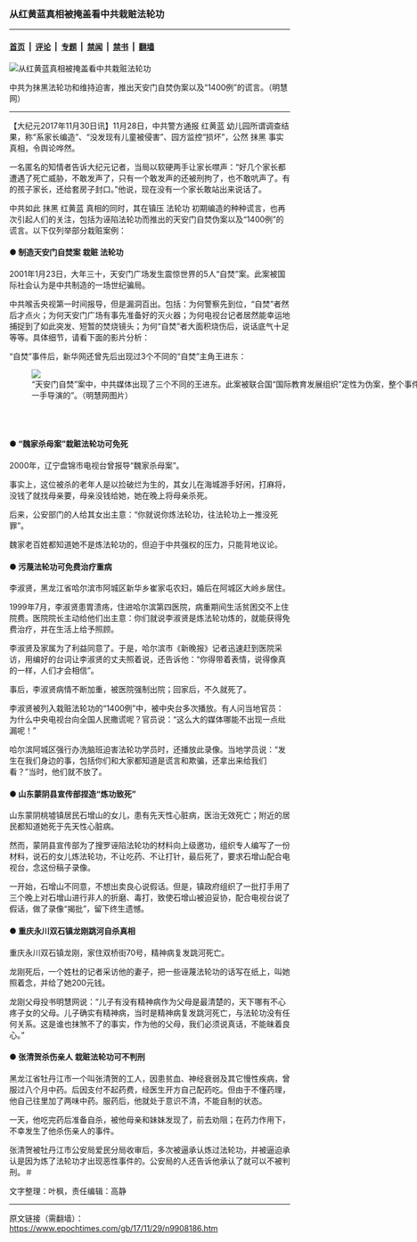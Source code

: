 ### 从红黄蓝真相被掩盖看中共栽赃法轮功

---

#### [首页](../../../..?n9908186) &nbsp;|&nbsp; [评论](../../../../../epoch-comment?n9908186) &nbsp;|&nbsp; [专题](../../../../../epoch-special?n9908186) &nbsp;|&nbsp; [禁闻](../../../../../epoch-news?n9908186) &nbsp;|&nbsp; [禁书](../../../../../books?n9908186) &nbsp;|&nbsp; [翻墙](https://github.com/gfw-breaker/nogfw/blob/master/README.md?n9908186)


<div><img alt="从红黄蓝真相被掩盖看中共栽赃法轮功" class="attachment-djy_600_400 size-djy_600_400 wp-post-image" src="https://i.epochtimes.com/assets/uploads/2017/11/kk.png"/>
<div class="caption">
 <p>
  中共为抹黑法轮功和维持迫害，推出天安门自焚伪案以及“1400例”的谎言。（明慧网）
 </p>
</div></div><hr/><div class="post_content" id="artbody" itemprop="articleBody">
 <!-- article content begin -->
 <p>
  【大纪元2017年11月30日讯】11月28日，中共警方通报
  <ok href="https://www.epochtimes.com/gb/tag/%E7%BA%A2%E9%BB%84%E8%93%9D.html">
   红黄蓝
  </ok>
  幼儿园所谓调查结果，称“系家长编造”、“没发现有儿童被侵害”、园方监控“损坏”，公然
  <ok href="https://www.epochtimes.com/gb/tag/%E6%8A%B9%E9%BB%91.html">
   抹黑
  </ok>
  事实真相，令舆论哗然。
 </p>
 <p>
  一名匿名的知情者告诉大纪元记者，当局以软硬两手让家长噤声：“好几个家长都遭遇了死亡威胁，不敢发声了，只有一个敢发声的还被刑拘了，也不敢吭声了。有的孩子家长，还给套房子封口。”他说，现在没有一个家长敢站出来说话了。
 </p>
 <p>
  中共如此
  <ok href="https://www.epochtimes.com/gb/tag/%E6%8A%B9%E9%BB%91.html">
   抹黑
  </ok>
  <ok href="https://www.epochtimes.com/gb/tag/%E7%BA%A2%E9%BB%84%E8%93%9D.html">
   红黄蓝
  </ok>
  真相的同时，其在镇压
  <ok href="https://www.epochtimes.com/gb/tag/%E6%B3%95%E8%BD%AE%E5%8A%9F.html">
   法轮功
  </ok>
  初期编造的种种谎言，也再次引起人们的关注，包括为诬陷法轮功而推出的天安门自焚伪案以及“1400例”的谎言。以下仅列举部分栽赃案例：
 </p>
 <h4>
  ● 制造天安门自焚案 栽赃
  <ok href="https://www.epochtimes.com/gb/tag/%E6%B3%95%E8%BD%AE%E5%8A%9F.html">
   法轮功
  </ok>
 </h4>
 <p>
  2001年1月23日，大年三十，天安门广场发生震惊世界的5人“自焚”案。此案被国际社会认为是中共制造的一场世纪骗局。
 </p>
 <p>
  中共喉舌央视第一时间报导，但是漏洞百出。包括：为何警察先到位，“自焚”者然后才点火；为何天安门广场有事先准备好的灭火器；为何电视台记者居然能幸运地捕捉到了如此突发、短暂的焚烧镜头；为何“自焚”者大面积烧伤后，说话底气十足等等。具体细节，请看下面的影片分析：
 </p>
 <p>
 </p>
 <p>
  “自焚”事件后，新华网还曾先后出现过3个不同的“自焚”主角王进东：
 </p>
 <figure class="wp-caption aligncenter" style="width: 798px">
  <ok href="http://www.renminbao.com/rmb/article_images/2002-7-7-020707-5FWJD2.jpg" target="_blank">
   <img class="size-large" src="//www.renminbao.com/rmb/article_images/2002-7-7-020707-5FWJD2.jpg"/>
  </ok>
  <br/><figcaption class="wp-caption-text">
   “天安门自焚”案中，中共媒体出现了三个不同的王进东。此案被联合国“国际教育发展组织”定性为伪案，整个事件是“（中共）政府一手导演的”。（明慧网图片）
  </figcaption><br/>
 </figure><br/>
 <h4>
  ● “魏家杀母案”栽赃法轮功可免死
 </h4>
 <p>
  2000年，辽宁盘锦市电视台曾报导“魏家杀母案”。
 </p>
 <p>
  事实上，这位被杀的老年人是以捡破烂为生的，其女儿在海城游手好闲，打麻将，没钱了就找母亲要，母亲没钱给她，她在晚上将母亲杀死。
 </p>
 <p>
  后来，公安部门的人给其女出主意：“你就说你炼法轮功，往法轮功上一推没死罪”。
 </p>
 <p>
  魏家老百姓都知道她不是炼法轮功的，但迫于中共强权的压力，只能背地议论。
 </p>
 <h4>
  ● 污蔑法轮功可免费治疗重病
 </h4>
 <p>
  李淑贤，黑龙江省哈尔滨市阿城区新华乡崔家屯农妇，婚后在阿城区大岭乡居住。
 </p>
 <p>
  1999年7月，李淑贤患胃溃疡，住进哈尔滨第四医院，病重期间生活贫困交不上住院费。医院院长主动给他们出主意：你们就说李淑贤是炼法轮功炼的，就能获得免费治疗，并在生活上给予照顾。
 </p>
 <p>
  李淑贤及家属为了利益同意了。于是，哈尔滨市《新晚报》记者迅速赶到医院采访，用编好的台词让李淑贤的丈夫照着说，还告诉他：“你得带着表情，说得像真的一样，人们才会相信”。
 </p>
 <p>
  事后，李淑贤病情不断加重，被医院强制出院；回家后，不久就死了。
 </p>
 <p>
  李淑贤被列入栽赃法轮功的“1400例”中，被中央台多次播放。有人问当地官员：为什么中央电视台向全国人民撒谎呢？官员说：“这么大的媒体哪能不出现一点纰漏呢！”
 </p>
 <p>
  哈尔滨阿城区强行办洗脑班迫害法轮功学员时，还播放此录像。当地学员说：“发生在我们身边的事，包括你们和大家都知道是谎言和欺骗，还拿出来给我们看？”当时，他们就不放了。
 </p>
 <h4>
  ● 山东蒙阴县宣传部捏造“炼功致死”
 </h4>
 <p>
  山东蒙阴桃墟镇居民石增山的女儿，患有先天性心脏病，医治无效死亡；附近的居民都知道她死于先天性心脏病。
 </p>
 <p>
  然而，蒙阴县宣传部为了搜罗诬陷法轮功的材料向上级邀功，组织专人编写了一份材料，说石的女儿炼法轮功，不让吃药、不让打针，最后死了，要求石增山配合电视台，念这份稿子录像。
 </p>
 <p>
  一开始，石增山不同意，不想出卖良心说假话。但是，镇政府组织了一批打手用了三个晚上对石增山进行非人的折磨、毒打，致使石增山被迫妥协，配合电视台说了假话，做了录像“揭批”，留下终生遗憾。
 </p>
 <h4>
  ● 重庆永川双石镇龙刚跳河自杀真相
 </h4>
 <p>
  重庆永川双石镇龙刚，家住双桥街70号，精神病复发跳河死亡。
 </p>
 <p>
  龙刚死后，一个姓杜的记者采访他的妻子，把一些诬蔑法轮功的话写在纸上，叫她照着念，并给了她200元钱。
 </p>
 <p>
  龙刚父母投书明慧网说：“儿子有没有精神病作为父母是最清楚的，天下哪有不心疼子女的父母。儿子确实有精神病，当时是精神病复发跳河死亡，与法轮功没有任何关系。这是谁也抹煞不了的事实，作为他的父母，我们必须说真话，不能昧着良心。”
 </p>
 <h4>
  ● 张清贺杀伤亲人 栽赃法轮功可不判刑
 </h4>
 <p>
  黑龙江省牡丹江市一个叫张清贺的工人，因患贫血、神经衰弱及其它慢性疾病，曾服过八个月中药。后因支付不起药费，经医生开方自己配药吃。但由于不懂药理，他自己往里加了两味中药。服药后，他就处于意识不清，不能自制的状态。
 </p>
 <p>
  一天，他吃完药后准备自杀，被他母亲和妹妹发现了，前去劝阻；在药力作用下，不幸发生了他杀伤亲人的事件。
 </p>
 <p>
  张清贺被牡丹江市公安局爱民分局收审后，多次被逼承认炼过法轮功，并被逼迫承认是因为炼了法轮功才出现恶性事件的。公安局的人还告诉他承认了就可以不被判刑。＃
 </p>
 <p>
  文字整理：叶枫，责任编辑：高静
 </p>
 <!-- article content end -->
 <div id="below_article_ad">
 </div>
</div>


---

原文链接（需翻墙）：https://www.epochtimes.com/gb/17/11/29/n9908186.htm